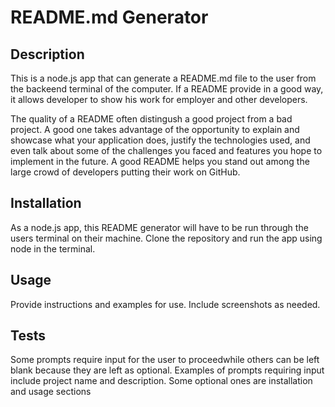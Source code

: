 # README.md Generator 

## Description

This is a node.js app that can generate a README.md file to the user from the backeend terminal of the computer. If a README provide in a good way, it allows developer to show his work for employer and other developers.

The quality of a README often distingush a good project from a bad project. A good one takes advantage of the opportunity to explain and showcase what your application does, justify the technologies used, and even talk about some of the challenges you faced and features you hope to implement in the future. A good README helps you stand out among the large crowd of developers putting their work on GitHub.

## Installation
As a node.js app, this README generator will have to be run through the users terminal on their machine. Clone the repository and run the app using node in the terminal.

## Usage
Provide instructions and examples for use. Include screenshots as needed.

## Tests
Some prompts require input for the user to proceedwhile others can be left blank because they are left as optional. Examples of prompts requiring input include project name and description. Some optional ones are installation and usage sections


